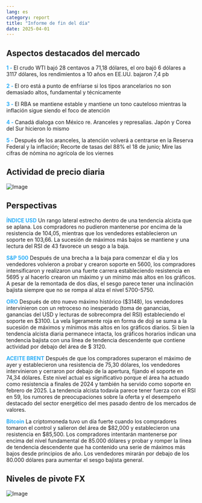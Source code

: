 ```yaml
---
lang: es
category: report
title: "Informe de fin del día"
date: 2025-04-01
---
```



<h2>Aspectos destacados del mercado</h2>
<strong style="color: #2caef7;">1 - </strong> El crudo WTI bajó 28 centavos a 71,18 dólares, el oro bajó 6 dólares a 3117 dólares, los rendimientos a 10 años en EE.UU. bajaron 7,4 pb

<strong style="color: #2caef7;">2 - </strong> El oro está a punto de enfriarse si los tipos arancelarios no son demasiado altos, fundamental y técnicamente

<strong style="color: #2caef7;">3 - </strong> El RBA se mantiene estable y mantiene un tono cauteloso mientras la inflación sigue siendo el foco de atención

<strong style="color: #2caef7;">4 - </strong> Canadá dialoga con México re. Aranceles y represalias. Japón y Corea del Sur hicieron lo mismo

<strong style="color: #2caef7;">5 - </strong> Después de los aranceles, la atención volverá a centrarse en la Reserva Federal y la inflación; Recorte de tasas del 88% el 18 de junio; Mire las cifras de nómina no agrícola de los viernes



<h2>Actividad de precio diaria</h2>
<img src="https://markleighedu.github.io/img/Apr-2025/01-Apr-2025/price.jpg" alt="Image"/>

<h2>Perspectivas</h2>
<strong style="color: #2caef7;">ÍNDICE USD</strong> Un rango lateral estrecho dentro de una tendencia alcista que se aplana. Los compradores no pudieron mantenerse por encima de la resistencia de 104,05, mientras que los vendedores establecieron un soporte en 103,66. La sucesión de máximos más bajos se mantiene y una lectura del RSI de 43 favorece un sesgo a la baja. 

<strong style="color: #2caef7;">S&P 500</strong> Después de una brecha a la baja para comenzar el día y los vendedores volvieron a probar y crearon soporte en 5600, los compradores intensificaron y realizaron una fuerte carrera estableciendo resistencia en 5695 y al hacerlo crearon un máximo y un mínimo más altos en los gráficos. A pesar de la remontada de dos días, el sesgo parece tener una inclinación bajista siempre que no se rompa al alza el nivel 5700-5750. 

<strong style="color: #2caef7;">ORO</strong> Después de otro nuevo máximo histórico ($3148), los vendedores intervinieron con un retroceso no inesperado (toma de ganancias, ganancias del USD y lecturas de sobrecompra del RSI) estableciendo el soporte en $3100. La vela ligeramente roja en forma de doji se suma a la sucesión de máximos y mínimos más altos en los gráficos diarios. Si bien la tendencia alcista diaria permanece intacta, los gráficos horarios indican una tendencia bajista con una línea de tendencia descendente que contiene actividad por debajo del área de $ 3120.

<strong style="color: #2caef7;">ACEITE BRENT</strong> Después de que los compradores superaron el máximo de ayer y establecieron una resistencia de 75,30 dólares, los vendedores intervinieron y cerraron por debajo de la apertura, fijando el soporte en 74,34 dólares. Este nivel actual es significativo porque el área ha actuado como resistencia a finales de 2024 y también ha servido como soporte en febrero de 2025. La tendencia alcista todavía parece tener fuerza con el RSI en 59, los rumores de preocupaciones sobre la oferta y el desempeño destacado del sector energético del mes pasado dentro de los mercados de valores. 

<strong style="color: #2caef7;">Bitcoin</strong> La criptomoneda tuvo un día fuerte cuando los compradores tomaron el control y salieron del área de $82,000 y establecieron una resistencia en $85,500. Los compradores intentarán mantenerse por encima del nivel fundamental de 85.000 dólares y probar y romper la línea de tendencia descendente que ha contenido una serie de máximos más bajos desde principios de año. Los vendedores mirarán por debajo de los 80.000 dólares para aumentar el sesgo bajista general.



<h2>Niveles de pivote FX</h2>
<img src="https://markleighedu.github.io/img/Apr-2025/01-Apr-2025/pivot.jpg" alt="Image"/>